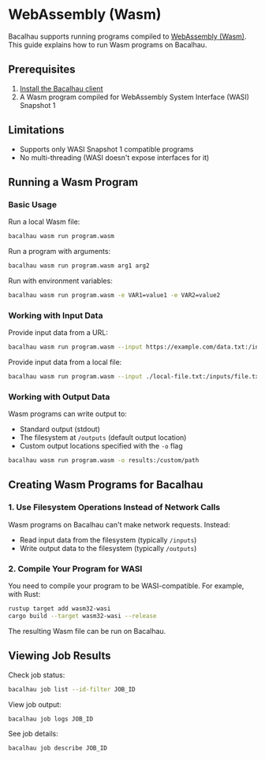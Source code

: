 # WebAssembly (Wasm)

Bacalhau supports running programs compiled to [WebAssembly (Wasm)](https://webassembly.org/). This guide explains how to run Wasm programs on Bacalhau.

## Prerequisites

1. [Install the Bacalhau client](/getting-started/installation.mdx)
2. A Wasm program compiled for WebAssembly System Interface (WASI) Snapshot 1

## Limitations

- Supports only WASI Snapshot 1 compatible programs
- No multi-threading (WASI doesn't expose interfaces for it)

## Running a Wasm Program

### Basic Usage

Run a local Wasm file:

```bash
bacalhau wasm run program.wasm
```

Run a program with arguments:

```bash
bacalhau wasm run program.wasm arg1 arg2
```

Run with environment variables:

```bash
bacalhau wasm run program.wasm -e VAR1=value1 -e VAR2=value2
```

### Working with Input Data

Provide input data from a URL:

```bash
bacalhau wasm run program.wasm --input https://example.com/data.txt:/inputs/data.txt
```

Provide input data from a local file:

```bash
bacalhau wasm run program.wasm --input ./local-file.txt:/inputs/file.txt
```

### Working with Output Data

Wasm programs can write output to:

- Standard output (stdout)
- The filesystem at `/outputs` (default output location)
- Custom output locations specified with the `-o` flag

```bash
bacalhau wasm run program.wasm -o results:/custom/path
```

## Creating Wasm Programs for Bacalhau

### 1. Use Filesystem Operations Instead of Network Calls

Wasm programs on Bacalhau can't make network requests. Instead:

- Read input data from the filesystem (typically `/inputs`)
- Write output data to the filesystem (typically `/outputs`)

### 2. Compile Your Program for WASI

You need to compile your program to be WASI-compatible. For example, with Rust:

```bash
rustup target add wasm32-wasi
cargo build --target wasm32-wasi --release
```

The resulting Wasm file can be run on Bacalhau.

## Viewing Job Results

Check job status:

```bash
bacalhau job list --id-filter JOB_ID
```

View job output:

```bash
bacalhau job logs JOB_ID
```

See job details:

```bash
bacalhau job describe JOB_ID
```
